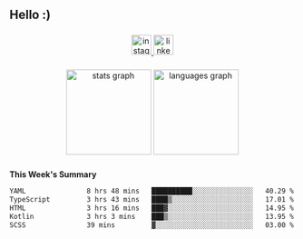 <h2 align="left">Hello :)</h2>

###

<div align="center">
  <a href="https://www.instagram.com/sebi.klaus/" target="_blank">
    <img src="https://img.shields.io/static/v1?message=Instagram&logo=instagram&label=&color=E4405F&logoColor=white&labelColor=&style=for-the-badge" height="35" alt="instagram logo"  />
  </a>
  <a href="https://www.linkedin.com/in/sebastian-klaus-3aa64720b/" target="_blank">
    <img src="https://img.shields.io/static/v1?message=LinkedIn&logo=linkedin&label=&color=0077B5&logoColor=white&labelColor=&style=for-the-badge" height="35" alt="linkedin logo"  />
  </a>
</div>

###

<div align="center">
  <img src="https://github-readme-stats.vercel.app/api?username=IYourSunshineI&hide_title=false&hide_rank=false&show_icons=true&include_all_commits=true&count_private=true&disable_animations=false&theme=dracula&locale=en&hide_border=false&order=1" height="150" alt="stats graph"  />
  <img src="https://github-readme-stats.vercel.app/api/top-langs?username=IYourSunshineI&locale=en&hide_title=false&layout=compact&card_width=320&langs_count=5&theme=dracula&hide_border=false&order=2" height="150" alt="languages graph"  />
</div>

###

**This Week's Summary**
<!--START_SECTION:waka-->

```txt
YAML               8 hrs 48 mins   ██████████░░░░░░░░░░░░░░░   40.29 %
TypeScript         3 hrs 43 mins   ████▒░░░░░░░░░░░░░░░░░░░░   17.01 %
HTML               3 hrs 16 mins   ███▓░░░░░░░░░░░░░░░░░░░░░   14.95 %
Kotlin             3 hrs 3 mins    ███▒░░░░░░░░░░░░░░░░░░░░░   13.95 %
SCSS               39 mins         ▓░░░░░░░░░░░░░░░░░░░░░░░░   03.00 %
```

<!--END_SECTION:waka-->
